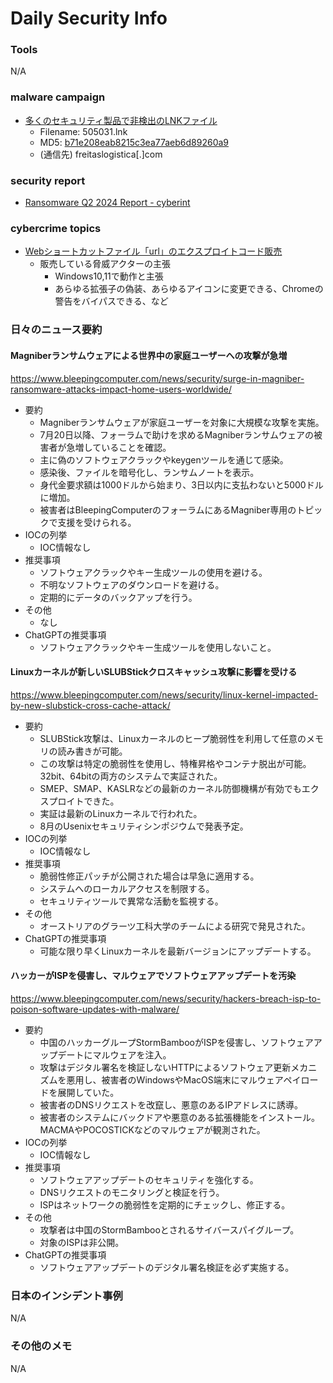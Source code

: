 # Daily Security Info

### Tools
N/A

### malware campaign
- [多くのセキュリティ製品で非検出のLNKファイル](https://twitter.com/doc_guard/status/1819721617162789349)
    - Filename: 505031.lnk
    - MD5: [b71e208eab8215c3ea77aeb6d89260a9](https://www.virustotal.com/gui/file/c09fb26afc81f1fb1ce6eaddcca722c5f7c56e3e007aa86bbbdfc612d8cf1a66)
    - (通信先) freitaslogistica[.]com

### security report
- [Ransomware Q2 2024 Report - cyberint](https://e.cyberint.com/hubfs/Ransomware%20q2%20ebook.pdf)

### cybercrime topics
- [Webショートカットファイル「url」のエクスプロイトコード販売](https://twitter.com/DailyDarkWeb/status/1820067164608684113)
    - 販売している脅威アクターの主張
        - Windows10,11で動作と主張
        - あらゆる拡張子の偽装、あらゆるアイコンに変更できる、Chromeの警告をバイパスできる、など

### 日々のニュース要約

#### Magniberランサムウェアによる世界中の家庭ユーザーへの攻撃が急増
https://www.bleepingcomputer.com/news/security/surge-in-magniber-ransomware-attacks-impact-home-users-worldwide/

- 要約
    - Magniberランサムウェアが家庭ユーザーを対象に大規模な攻撃を実施。
    - 7月20日以降、フォーラムで助けを求めるMagniberランサムウェアの被害者が急増していることを確認。
    - 主に偽のソフトウェアクラックやkeygenツールを通じて感染。
    - 感染後、ファイルを暗号化し、ランサムノートを表示。
    - 身代金要求額は1000ドルから始まり、3日以内に支払わないと5000ドルに増加。
    - 被害者はBleepingComputerのフォーラムにあるMagniber専用のトピックで支援を受けられる。
- IOCの列挙
    - IOC情報なし
- 推奨事項
    - ソフトウェアクラックやキー生成ツールの使用を避ける。
    - 不明なソフトウェアのダウンロードを避ける。
    - 定期的にデータのバックアップを行う。
- その他
    - なし
- ChatGPTの推奨事項
    - ソフトウェアクラックやキー生成ツールを使用しないこと。

#### Linuxカーネルが新しいSLUBStickクロスキャッシュ攻撃に影響を受ける
https://www.bleepingcomputer.com/news/security/linux-kernel-impacted-by-new-slubstick-cross-cache-attack/

- 要約
    - SLUBStick攻撃は、Linuxカーネルのヒープ脆弱性を利用して任意のメモリの読み書きが可能。
    - この攻撃は特定の脆弱性を使用し、特権昇格やコンテナ脱出が可能。32bit、64bitの両方のシステムで実証された。
    - SMEP、SMAP、KASLRなどの最新のカーネル防御機構が有効でもエクスプロイトできた。
    - 実証は最新のLinuxカーネルで行われた。
    - 8月のUsenixセキュリティシンポジウムで発表予定。
- IOCの列挙
    - IOC情報なし
- 推奨事項
    - 脆弱性修正パッチが公開された場合は早急に適用する。
    - システムへのローカルアクセスを制限する。
    - セキュリティツールで異常な活動を監視する。
- その他
    - オーストリアのグラーツ工科大学のチームによる研究で発見された。
- ChatGPTの推奨事項
    - 可能な限り早くLinuxカーネルを最新バージョンにアップデートする。

#### ハッカーがISPを侵害し、マルウェアでソフトウェアアップデートを汚染
https://www.bleepingcomputer.com/news/security/hackers-breach-isp-to-poison-software-updates-with-malware/

- 要約
    - 中国のハッカーグループStormBambooがISPを侵害し、ソフトウェアアップデートにマルウェアを注入。
    - 攻撃はデジタル署名を検証しないHTTPによるソフトウェア更新メカニズムを悪用し、被害者のWindowsやMacOS端末にマルウェアペイロードを展開していた。
    - 被害者のDNSリクエストを改竄し、悪意のあるIPアドレスに誘導。
    - 被害者のシステムにバックドアや悪意のある拡張機能をインストール。MACMAやPOCOSTICKなどのマルウェアが観測された。
- IOCの列挙
    - IOC情報なし
- 推奨事項
    - ソフトウェアアップデートのセキュリティを強化する。
    - DNSリクエストのモニタリングと検証を行う。
    - ISPはネットワークの脆弱性を定期的にチェックし、修正する。
- その他
    - 攻撃者は中国のStormBambooとされるサイバースパイグループ。
    - 対象のISPは非公開。
- ChatGPTの推奨事項
    - ソフトウェアアップデートのデジタル署名検証を必ず実施する。

### 日本のインシデント事例
N/A

### その他のメモ
N/A